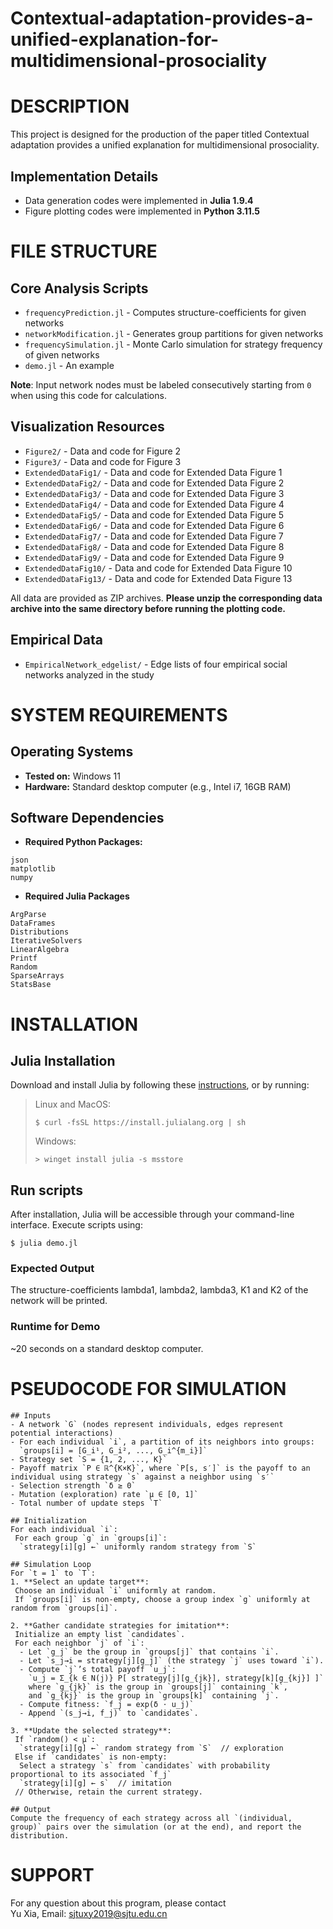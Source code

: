 # Contextual-adaptation-provides-a-unified-explanation-for-multidimensional-prosociality

# DESCRIPTION
This project is designed for the production of the paper titled Contextual adaptation provides a unified explanation for multidimensional prosociality.

## Implementation Details
- Data generation codes were implemented in **Julia 1.9.4**
- Figure plotting codes were implemented in **Python 3.11.5**

# FILE STRUCTURE

## Core Analysis Scripts
- `frequencyPrediction.jl` - Computes structure-coefficients for given networks
- `networkModification.jl` - Generates group partitions for given networks
- `frequencySimulation.jl` - Monte Carlo simulation for strategy frequency of given networks
- `demo.jl` - An example

**Note**: Input network nodes must be labeled consecutively starting from `0` when using this code for calculations.

## Visualization Resources
- `Figure2/` - Data and code for Figure 2 
- `Figure3/` - Data and code for Figure 3
- `ExtendedDataFig1/` - Data and code for Extended Data Figure 1
- `ExtendedDataFig2/` - Data and code for Extended Data Figure 2
- `ExtendedDataFig3/` - Data and code for Extended Data Figure 3
- `ExtendedDataFig4/` - Data and code for Extended Data Figure 4
- `ExtendedDataFig5/` - Data and code for Extended Data Figure 5
- `ExtendedDataFig6/` - Data and code for Extended Data Figure 6
- `ExtendedDataFig7/` - Data and code for Extended Data Figure 7
- `ExtendedDataFig8/` - Data and code for Extended Data Figure 8
- `ExtendedDataFig9/` - Data and code for Extended Data Figure 9
- `ExtendedDataFig10/` - Data and code for Extended Data Figure 10
- `ExtendedDataFig13/` - Data and code for Extended Data Figure 13

All data are provided as ZIP archives. **Please unzip the corresponding data archive into the same directory before running the plotting code.**

## Empirical Data
- `EmpiricalNetwork_edgelist/` - Edge lists of four empirical social networks analyzed in the study

# SYSTEM REQUIREMENTS
## Operating Systems

- **Tested on:** Windows 11 
- **Hardware:** Standard desktop computer (e.g., Intel i7, 16GB RAM)  

## Software Dependencies
- **Required Python Packages:**
```
json
matplotlib
numpy
```

- **Required Julia Packages**
```
ArgParse
DataFrames
Distributions
IterativeSolvers
LinearAlgebra
Printf
Random
SparseArrays
StatsBase
```

# INSTALLATION

## Julia Installation
Download and install Julia by following these [instructions](https://julialang.org/downloads/), or by running:

> Linux and MacOS:
>
> ```console
> $ curl -fsSL https://install.julialang.org | sh
> ```
>
> Windows:
>
> ```console
> > winget install julia -s msstore
> ```

## Run scripts

After installation, Julia will be accessible through your command-line interface. Execute scripts using:

```console
$ julia demo.jl
```

### Expected Output

The structure-coefficients lambda1, lambda2, lambda3, K1 and K2 of the network will be printed.
  
### Runtime for Demo

~20 seconds on a standard desktop computer.

# PSEUDOCODE FOR SIMULATION
```
## Inputs
- A network `G` (nodes represent individuals, edges represent potential interactions)
- For each individual `i`, a partition of its neighbors into groups:  
  `groups[i] = [G_i¹, G_i², ..., G_i^{m_i}]`
- Strategy set `S = {1, 2, ..., K}`
- Payoff matrix `P ∈ ℝ^{K×K}`, where `P[s, s′]` is the payoff to an individual using strategy `s` against a neighbor using `s′`
- Selection strength `δ ≥ 0`
- Mutation (exploration) rate `μ ∈ [0, 1]`
- Total number of update steps `T`

## Initialization
For each individual `i`:  
 For each group `g` in `groups[i]`:  
  `strategy[i][g] ←` uniformly random strategy from `S`

## Simulation Loop
For `t = 1` to `T`:
1. **Select an update target**:  
 Choose an individual `i` uniformly at random.  
 If `groups[i]` is non-empty, choose a group index `g` uniformly at random from `groups[i]`.

2. **Gather candidate strategies for imitation**:  
 Initialize an empty list `candidates`.  
 For each neighbor `j` of `i`:
  - Let `g_j` be the group in `groups[j]` that contains `i`.  
  - Let `s_j→i = strategy[j][g_j]` (the strategy `j` uses toward `i`).  
  - Compute `j`’s total payoff `u_j`:  
    `u_j = Σ_{k ∈ N(j)} P[ strategy[j][g_{jk}], strategy[k][g_{kj}] ]`  
    where `g_{jk}` is the group in `groups[j]` containing `k`,  
    and `g_{kj}` is the group in `groups[k]` containing `j`.  
  - Compute fitness: `f_j = exp(δ ⋅ u_j)`  
  - Append `(s_j→i, f_j)` to `candidates`.

3. **Update the selected strategy**:  
 If `random() < μ`:  
  `strategy[i][g] ←` random strategy from `S`  // exploration  
 Else if `candidates` is non-empty:  
  Select a strategy `s` from `candidates` with probability proportional to its associated `f_j`  
  `strategy[i][g] ← s`  // imitation  
 // Otherwise, retain the current strategy.

## Output
Compute the frequency of each strategy across all `(individual, group)` pairs over the simulation (or at the end), and report the distribution.
```

# SUPPORT
For any question about this program, please contact <br>
Yu Xia, Email: sjtuxy2019@sjtu.edu.cn

